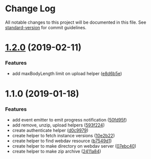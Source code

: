 # Change Log

All notable changes to this project will be documented in this file. See [standard-version](https://github.com/conventional-changelog/standard-version) for commit guidelines.

<a name="1.2.0"></a>
# [1.2.0](https://github.com/cesconix/salesforce-deploy/compare/v1.1.0...v1.2.0) (2019-02-11)


### Features

* add maxBodyLength limit on upload helper ([e8d6b5e](https://github.com/cesconix/salesforce-deploy/commit/e8d6b5e))



<a name="1.1.0"></a>
# 1.1.0 (2019-01-18)


### Features

* add event emitter to emit progress notification ([50fd95f](https://github.com/cesconix/salesforce-deploy/commit/50fd95f))
* add remove, unzip, upload helpers ([593f224](https://github.com/cesconix/salesforce-deploy/commit/593f224))
* create authenticate helper ([d0c9979](https://github.com/cesconix/salesforce-deploy/commit/d0c9979))
* create helper to fetch instance versions ([10e2b22](https://github.com/cesconix/salesforce-deploy/commit/10e2b22))
* create helper to find webdav resource ([b7549d1](https://github.com/cesconix/salesforce-deploy/commit/b7549d1))
* create helper to make directory on webdav server ([07ebc40](https://github.com/cesconix/salesforce-deploy/commit/07ebc40))
* create helper to make zip archive ([2411a84](https://github.com/cesconix/salesforce-deploy/commit/2411a84))
